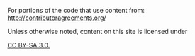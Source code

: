 
For portions of the code that use content from:
http://contributoragreements.org/



Unless otherwise noted, content on this site is licensed under
<a href="https://creativecommons.org/licenses/by-sa/3.0/" >

CC BY-SA 3.0.

</a>

